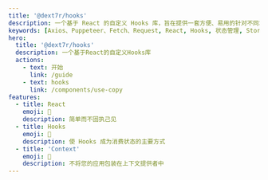 ```yaml
---
title: '@dext7r/hooks'
description: 一个基于 React 的自定义 Hooks 库，旨在提供一套方便、易用的针对不同场景的 Hooks 封装。该库涵盖了多种常见的前端请求操作，包括 Axios、Puppeteer、Fetch、Request 等，以帮助开发者更高效地处理网络请求和浏览器操作
keywords: [Axios、Puppeteer、Fetch、Request, React, Hooks, 状态管理, Store]
hero:
  title: '@dext7r/hooks'
  description: 一个基于React的自定义Hooks库
  actions:
    - text: 开始
      link: /guide
    - text: hooks
      link: /components/use-copy
features:
  - title: React
    emoji: 💎
    description: 简单而不固执己见
  - title: Hooks
    emoji: 🌈
    description: 使 Hooks 成为消费状态的主要方式
  - title: 'Context'
    emoji: 🚀
    description: 不将您的应用包装在上下文提供者中
---
```

